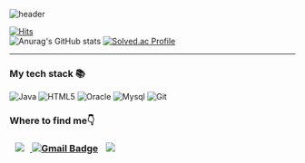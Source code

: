 <!--
**hiwhwnsgh/hiwhwnsgh** is a ✨ _special_ ✨ repository because its `README.md` (this file) appears on your GitHub profile.

Here are some ideas to get you started:

- 🔭 I’m currently working on ...
- 🌱 I’m currently learning ...
- 👯 I’m looking to collaborate on ...
- 🤔 I’m looking for help with ...
- 💬 Ask me about ...
- 📫 How to reach me: ...
- 😄 Pronouns: ...
- ⚡ Fun fact: ...
-->
![header](https://capsule-render.vercel.app/api?type=waving&color=gradient&customColorList=0,2,3&height=150&section=header&text=Junho&nbsp;Cho&fontSize=50&fontAlignY=30&fontColor=FFFFFF&animation=fadeIn)

[![Hits](https://hits.seeyoufarm.com/api/count/incr/badge.svg?url=https%3A%2F%2Fgithub.com%2Fhiwhwnsgh&count_bg=%235F84D7&title_bg=%235F84D7&icon=&icon_color=%23E7E7E7&title=hits&edge_flat=false)](https://hits.seeyoufarm.com)
<br>
![Anurag's GitHub stats](https://github-readme-stats.vercel.app/api?username=hiwhwnsgh&show_icons=true&theme=radical) [![Solved.ac
Profile](http://mazassumnida.wtf/api/v2/generate_badge?boj=hiwhwnsgh)](https://solved.ac/hiwhwnsgh)
<hr> <h3>My tech stack 📚</h3> </hr>

![Java](https://img.shields.io/badge/Java-red?&style=for-the-badge&logo=Java&logoColor=white)
![HTML5](https://img.shields.io/badge/-HTML5-E34F26?style=for-the-badge&amp;logo=html5&amp;logoColor=white)
![Oracle](https://img.shields.io/badge/Oracle-F80000?style=for-the-badge&amp;logo=Oracle&amp;logoColor=white)
![Mysql](https://img.shields.io/badge/Mysql-4479A1?style=for-the-badge&amp;logo=Mysql&amp;logoColor=white)
![Git](https://img.shields.io/badge/git-F05032?style=for-the-badge&amp;logo=git&amp;logoColor=white)

<h3><strong>Where to find me</strong><span class="emoji">👇</span><h3>

<a href="https://www.github.com/hiwhwnsgh" target="_blank" rel="noopener"><img class="alignleft" style="height: auto; margin-left: 10px; margin-right: 10px;" src="http://img.shields.io/badge/-github-181717?style=flat&amp;logo=Github&amp;link=https://www.github.com/hiwhwnsgh/" /> [![Gmail Badge](https://img.shields.io/badge/Gmail-D14836?style=flat&logo=Gmail&logoColor=white)](mailto:hiwhwnsgh@gmail.com)  <a href="https://www.instagram.com/junho1838/" target="_blank"><img style="height: auto; margin-left: 10px; margin-right: 10px;" src="http://img.shields.io/badge/-Instargram-ff69b4?style=flat&amp;logo=Instagram&amp;link=https://www.instagram.com/junho1838/" /></a>

